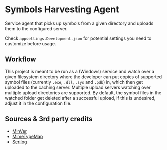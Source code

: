 # Symbols Harvesting Agent

Service agent that picks up symbols from a given directory and uploads them to the configured server.

Check `appsettings.Development.json` for potential settings you need to customize before usage.

## Workflow

This project is meant to be run as a (Windows) service and watch over a given filesystem directory where the developer
can put copies of supported symbol files (currently `.exe`, `.dll`, `.sys` and `.pdb`) in, which then get uploaded to
the caching server.
Multiple upload servers watching over multiple upload directories are supported.
By default, the symbol files in the watched folder get deleted after a successful upload, if this is undesired, adjust
it in the configuration file.

## Sources & 3rd party credits

- [MinVer](https://github.com/adamralph/minver)
- [MimeTypeMap](https://github.com/samuelneff/MimeTypeMap)
- [Serilog](https://github.com/serilog/serilog)
